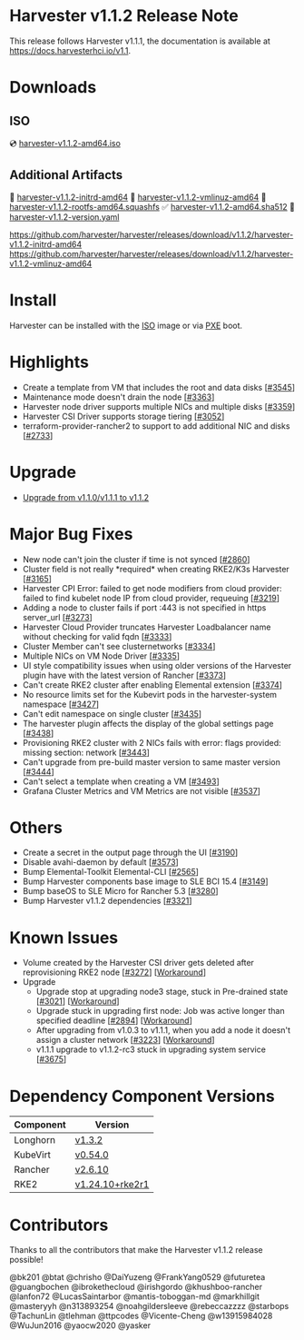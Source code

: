 # Harvester v1.1.2 Release Note

This release follows Harvester v1.1.1, the documentation is available at https://docs.harvesterhci.io/v1.1.

# Downloads

## ISO
:cd: [harvester-v1.1.2-amd64.iso](https://releases.rancher.com/harvester/v1.1.2/harvester-v1.1.2-amd64.iso)

## Additional Artifacts
:file_folder: [harvester-v1.1.2-initrd-amd64](https://github.com/harvester/harvester/releases/download/v1.1.2/harvester-v1.1.2-initrd-amd64)
:file_folder: [harvester-v1.1.2-vmlinuz-amd64](https://github.com/harvester/harvester/releases/download/v1.1.2/harvester-v1.1.2-vmlinuz-amd64)
:file_folder: [harvester-v1.1.2-rootfs-amd64.squashfs](https://releases.rancher.com/harvester/v1.1.2/harvester-v1.1.2-rootfs-amd64.squashfs)
:white_check_mark: [harvester-v1.1.2-amd64.sha512](https://releases.rancher.com/harvester/v1.1.2/harvester-v1.1.2-amd64.sha512)
:memo:  [harvester-v1.1.2-version.yaml](https://releases.rancher.com/harvester/v1.1.2/version.yaml)

https://github.com/harvester/harvester/releases/download/v1.1.2/harvester-v1.1.2-initrd-amd64
https://github.com/harvester/harvester/releases/download/v1.1.2/harvester-v1.1.2-vmlinuz-amd64


# Install
Harvester can be installed with the [ISO](https://docs.harvesterhci.io/v1.1/install/iso-install/) image or via [PXE](https://docs.harvesterhci.io/v1.1/install/pxe-boot-install/) boot.

# Highlights

* Create a template from VM that includes the root and data disks [[#3545](https://github.com/harvester/harvester/issues/3545)]
* Maintenance mode doesn't drain the node [[#3363](https://github.com/harvester/harvester/issues/3363)]
* Harvester node driver supports multiple NICs and multiple disks [[#3359](https://github.com/harvester/harvester/issues/3359)]
* Harvester CSI Driver supports storage tiering [[#3052](https://github.com/harvester/harvester/issues/3052)]
* terraform-provider-rancher2 to support to add additional NIC and disks [[#2733](https://github.com/harvester/harvester/issues/2733)]

# Upgrade
* [Upgrade from v1.1.0/v1.1.1 to v1.1.2](https://docs.harvesterhci.io/v1.1/upgrade/automatic/)

# Major Bug Fixes
* New node can't join the cluster if time is not synced [[#2860](https://github.com/harvester/harvester/issues/2860)]
* Cluster field is not really \*required\* when creating RKE2/K3s Harvester [[#3165](https://github.com/harvester/harvester/issues/3165)]
* Harvester CPI Error: failed to get node modifiers from cloud provider: failed to find kubelet node IP from cloud provider, requeuing [[#3219](https://github.com/harvester/harvester/issues/3219)]
* Adding a node to cluster fails if port :443 is not specified in https server_url [[#3273](https://github.com/harvester/harvester/issues/3273)]
* Harvester Cloud Provider truncates Harvester Loadbalancer name without checking for valid fqdn [[#3333](https://github.com/harvester/harvester/issues/3333)]
* Cluster Member can't see clusternetworks [[#3334](https://github.com/harvester/harvester/issues/3334)]
* Multiple NICs on VM Node Driver [[#3335](https://github.com/harvester/harvester/issues/3335)]
* UI style compatibility issues when using older versions of the Harvester plugin have with the latest version of Rancher [[#3373](https://github.com/harvester/harvester/issues/3373)]
* Can't create RKE2 cluster after enabling Elemental extension [[#3374](https://github.com/harvester/harvester/issues/3374)]
* No resource limits set for the Kubevirt pods in the harvester-system namespace [[#3427](https://github.com/harvester/harvester/issues/3427)]
* Can't edit namespace on single cluster [[#3435](https://github.com/harvester/harvester/issues/3435)]
* The harvester plugin affects the display of the global settings page [[#3438](https://github.com/harvester/harvester/issues/3438)]
* Provisioning RKE2 cluster with 2 NICs fails with error: flags provided: missing section: network [[#3443](https://github.com/harvester/harvester/issues/3443)]
* Can't upgrade from pre-build master version to same master version [[#3444](https://github.com/harvester/harvester/issues/3444)]
* Can't select a template when creating a VM [[#3493](https://github.com/harvester/harvester/issues/3493)]
* Grafana Cluster Metrics and VM Metrics are not visible [[#3537](https://github.com/harvester/harvester/issues/3537)]

# Others
* Create a secret in the output page through the UI [[#3190](https://github.com/harvester/harvester/issues/3190)]
* Disable avahi-daemon by default [[#3573](https://github.com/harvester/harvester/issues/3573)]
* Bump Elemental-Toolkit Elemental-CLI [[#2565](https://github.com/harvester/harvester/issues/2565)]
* Bump Harvester components base image to SLE BCI 15.4 [[#3149](https://github.com/harvester/harvester/issues/3149)]
* Bump baseOS to SLE Micro for Rancher 5.3 [[#3280](https://github.com/harvester/harvester/issues/3280)]
* Bump Harvester v1.1.2 dependencies [[#3321](https://github.com/harvester/harvester/issues/3321)]

# Known Issues
* Volume created by the Harvester CSI driver gets deleted after reprovisioning RKE2 node [[#3272](https://github.com/harvester/harvester/issues/3272)] [[Workaround](https://github.com/harvester/harvester/issues/3272#issuecomment-1459815299)]
* Upgrade
  * Upgrade stop at upgrading node3 stage, stuck in Pre-drained state [[#3021](https://github.com/harvester/harvester/issues/3021)] [[Workaround](https://github.com/harvester/harvester/issues/3021#issuecomment-1288747614)]
  * Upgrade stuck in upgrading first node: Job was active longer than specified deadline [[#2894](https://github.com/harvester/harvester/issues/2894)] [[Workaround](https://github.com/harvester/harvester/issues/2894#issuecomment-1274069690)]
  * After upgrading from v1.0.3 to v1.1.1, when you add a node it doesn't assign a cluster network [[#3223](https://github.com/harvester/harvester/issues/3223)] [[Workaround](https://github.com/harvester/harvester/issues/3223#issuecomment-1331854544)]
  * v1.1.1 upgrade to v1.1.2-rc3 stuck in upgrading system service [[#3675](https://github.com/harvester/harvester/issues/3675)]

# Dependency Component Versions
| Component | Version |
| ------ | ---------|
| Longhorn | [v1.3.2](https://github.com/longhorn/longhorn/releases/tag/v1.3.2) |
| KubeVirt | [v0.54.0](https://github.com/kubevirt/kubevirt/releases/tag/v0.54.0) |
| Rancher | [v2.6.10](https://github.com/rancher/rancher/releases/tag/v2.6.10) |
| RKE2 | [v1.24.10+rke2r1](https://github.com/rancher/rke2/releases/tag/v1.24.10%2Brke2r1) |

# Contributors
Thanks to all the contributors that make the Harvester v1.1.2 release possible!

@bk201
@btat
@chrisho
@DaiYuzeng
@FrankYang0529
@futuretea
@guangbochen
@ibrokethecloud
@irishgordo
@khushboo-rancher
@lanfon72
@LucasSaintarbor
@mantis-toboggan-md
@markhillgit
@masteryyh
@n313893254
@noahgildersleeve
@rebeccazzzz
@starbops
@TachunLin
@tlehman
@ttpcodes
@Vicente-Cheng
@w13915984028
@WuJun2016
@yaocw2020
@yasker
